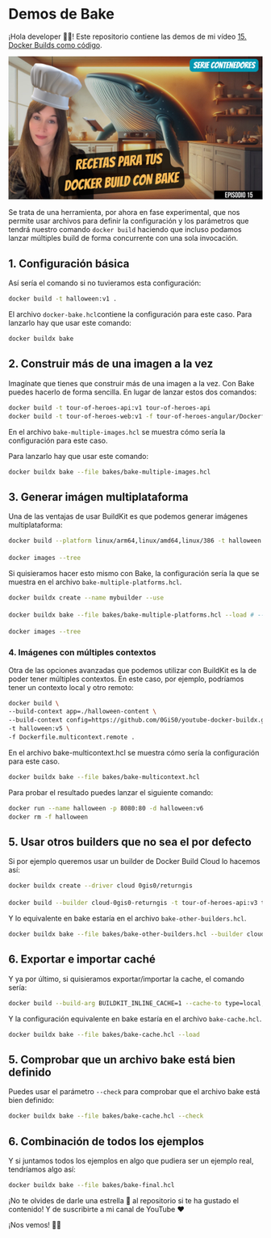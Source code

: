 # Demos de Bake

¡Hola developer 👋🏻! Este repositorio contiene las demos de mi vídeo [15. Docker Builds como código](https://youtu.be/_lzDrXJssw8). 

[![Docker Builds como código](docs/images/Serie%20Contenedores%20-%20Episodio%2015.png)](https://youtu.be/_lzDrXJssw8)

Se trata de una herramienta, por ahora en fase experimental, que nos permite usar archivos para definir la configuración y los parámetros que tendrá nuestro comando `docker build` haciendo que incluso podamos lanzar múltiples build de forma concurrente con una sola invocación.


## 1. Configuración básica

Así sería el comando si no tuvieramos esta configuración:

```bash
docker build -t halloween:v1 .
```
El archivo `docker-bake.hcl`contiene la configuración para este caso. Para lanzarlo hay que usar este comando:

```bash
docker buildx bake
```

## 2. Construir más de una imagen a la vez

Imagínate que tienes que construir más de una imagen a la vez. Con Bake puedes hacerlo de forma sencilla. En lugar de lanzar estos dos comandos:

```bash
docker build -t tour-of-heroes-api:v1 tour-of-heroes-api
docker build -t tour-of-heroes-web:v1 -f tour-of-heroes-angular/Dockerfile.gh-copilot tour-of-heroes-angular
```

En el archivo `bake-multiple-images.hcl` se muestra cómo sería la configuración para este caso.

Para lanzarlo hay que usar este comando:

```bash
docker buildx bake --file bakes/bake-multiple-images.hcl
```

## 3. Generar imágen multiplataforma

Una de las ventajas de usar BuildKit es que podemos generar imágenes multiplataforma:

```bash
docker build --platform linux/arm64,linux/amd64,linux/386 -t halloween:v3 .

docker images --tree
```

Si quisieramos hacer esto mismo con Bake, la configuración sería la que se muestra en el archivo `bake-multiple-platforms.hcl`.

```bash
docker buildx create --name mybuilder --use 

docker buildx bake --file bakes/bake-multiple-platforms.hcl --load # --load does not work in ARM machines

docker images --tree
```

### 4. Imágenes con múltiples contextos

Otra de las opciones avanzadas que podemos utilizar con BuildKit es la de poder tener múltiples contextos. En este caso, por ejemplo, podríamos tener un contexto local y otro remoto:

```bash
docker build \
--build-context app=./halloween-content \
--build-context config=https://github.com/0GiS0/youtube-docker-buildx.git#main \
-t halloween:v5 \
-f Dockerfile.multicontext.remote .
```

En el archivo bake-multicontext.hcl se muestra cómo sería la configuración para este caso.

```bash
docker buildx bake --file bakes/bake-multicontext.hcl
```

Para probar el resultado puedes lanzar el siguiente comando:

```bash
docker run --name halloween -p 8080:80 -d halloween:v6
docker rm -f halloween
```


## 5. Usar otros builders que no sea el por defecto

Si por ejemplo queremos usar un builder de Docker Build Cloud lo hacemos así:

```bash
docker buildx create --driver cloud 0gis0/returngis

docker build --builder cloud-0gis0-returngis -t tour-of-heroes-api:v3 tour-of-heroes-api
```

Y lo equivalente en bake estaría en el archivo `bake-other-builders.hcl`.

```bash
docker buildx bake --file bakes/bake-other-builders.hcl --builder cloud-0gis0-returngis
```


## 6. Exportar e importar caché

Y ya por último, si quisieramos exportar/importar la cache, el comando sería:

```bash
docker build --build-arg BUILDKIT_INLINE_CACHE=1 --cache-to type=local,dest=./cache --cache-from type=local,src=./cache -t tour-of-heroes-web:v3 .
```

Y la configuración equivalente en bake estaría en el archivo `bake-cache.hcl`.

```bash
docker buildx bake --file bakes/bake-cache.hcl --load
```

## 5. Comprobar que un archivo bake está bien definido

Puedes usar el parámetro `--check` para comprobar que el archivo bake está bien definido:

```bash
docker buildx bake --file bakes/bake-cache.hcl --check
```

## 6. Combinación de todos los ejemplos

Y si juntamos todos los ejemplos en algo que pudiera ser un ejemplo real, tendríamos algo así:

```bash
docker buildx bake --file bakes/bake-final.hcl
```

¡No te olvides de darle una estrella 🌟 al repositorio si te ha gustado el contenido! Y de suscribirte a mi canal de YouTube ❤️

¡Nos vemos! 👋🏻